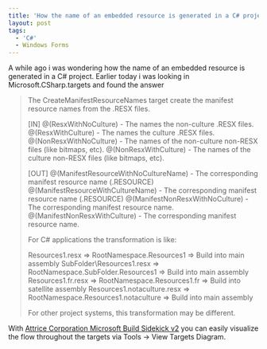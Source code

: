 ```yaml
---
title: 'How the name of an embedded resource is generated in a C# project'
layout: post
tags:
  - 'C#'
  - Windows Forms
---
```

A while ago i was wondering how the name of an embedded resource is generated in a C&#35; project. Earlier today i was looking in Microsoft.CSharp.targets and found the answer

> The CreateManifestResourceNames target create the manifest resource names from the .RESX files.
>
> [IN]
> @(ResxWithNoCulture) - The names the non-culture .RESX files.
> @(ResxWithCulture) - The names the culture .RESX files.
> @(NonResxWithNoCulture) - The names of the non-culture non-RESX files (like bitmaps, etc).
> @(NonResxWithCulture) - The names of the culture non-RESX files (like bitmaps, etc).
> 
> [OUT]
> @(ManifestResourceWithNoCultureName) - The corresponding manifest resource name (.RESOURCE)
> @(ManifestResourceWithCultureName) - The corresponding manifest resource name (.RESOURCE)
> @(ManifestNonResxWithNoCulture) - The corresponding manifest resource name.
> @(ManifestNonResxWithCulture) - The corresponding manifest resource name.
> 
> For C# applications the transformation is like:
> 
> Resources1.resx => RootNamespace.Resources1 => Build into main assembly
> SubFolder\Resources1.resx => RootNamespace.SubFolder.Resources1 => Build into main assembly
> Resources1.fr.resx => RootNamespace.Resources1.fr => Build into satellite assembly
> Resources1.notaculture.resx => RootNamespace.Resources1.notaculture => Build into main assembly
> 
> For other project systems, this transformation may be different.

With [Attrice Corporation Microsoft Build Sidekick v2](http://www.attrice.info/msbuild/index.htm) you can easily visualize the flow throughout the targets via Tools -> View Targets Diagram.
